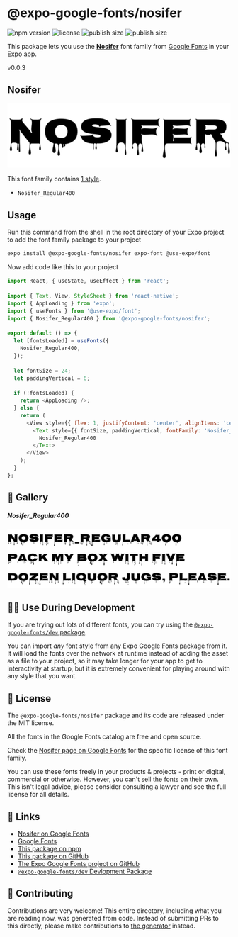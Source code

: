 # @expo-google-fonts/nosifer

![npm version](https://flat.badgen.net/npm/v/@expo-google-fonts/nosifer)
![license](https://flat.badgen.net/github/license/expo/google-fonts)
![publish size](https://flat.badgen.net/packagephobia/install/@expo-google-fonts/nosifer)
![publish size](https://flat.badgen.net/packagephobia/publish/@expo-google-fonts/nosifer)

This package lets you use the [**Nosifer**](https://fonts.google.com/specimen/Nosifer) font family from [Google Fonts](https://fonts.google.com/) in your Expo app.

v0.0.3

## Nosifer

![Nosifer](./font-family.png)

This font family contains [1 style](#-gallery).

- `Nosifer_Regular400`

## Usage

Run this command from the shell in the root directory of your Expo project to add the font family package to your project
```sh
expo install @expo-google-fonts/nosifer expo-font @use-expo/font
```

Now add code like this to your project
```js
import React, { useState, useEffect } from 'react';

import { Text, View, StyleSheet } from 'react-native';
import { AppLoading } from 'expo';
import { useFonts } from '@use-expo/font';
import { Nosifer_Regular400 } from '@expo-google-fonts/nosifer';

export default () => {
  let [fontsLoaded] = useFonts({
    Nosifer_Regular400,
  });

  let fontSize = 24;
  let paddingVertical = 6;

  if (!fontsLoaded) {
    return <AppLoading />;
  } else {
    return (
      <View style={{ flex: 1, justifyContent: 'center', alignItems: 'center' }}>
        <Text style={{ fontSize, paddingVertical, fontFamily: 'Nosifer_Regular400' }}>
          Nosifer_Regular400
        </Text>
      </View>
    );
  }
};

```

## 🔡 Gallery

##### Nosifer_Regular400
![Nosifer_Regular400](./db6d798eb7a5adc1193a4757fba4b3bf0f2bf34f9456f9b72dd63e8c21a304e3.ttf.png)


## 👩‍💻 Use During Development

If you are trying out lots of different fonts, you can try using the [`@expo-google-fonts/dev` package](https://github.com/expo/google-fonts/tree/master/font-packages/dev#readme).

You can import *any* font style from any Expo Google Fonts package from it. It will load the fonts
over the network at runtime instead of adding the asset as a file to your project, so it may take longer
for your app to get to interactivity at startup, but it is extremely convenient
for playing around with any style that you want.

## 📖 License

The `@expo-google-fonts/nosifer` package and its code are released under the MIT license.

All the fonts in the Google Fonts catalog are free and open source.

Check the [Nosifer page on Google Fonts](https://fonts.google.com/specimen/Nosifer) for the specific license of this font family.

You can use these fonts freely in your products & projects - print or digital, commercial or otherwise. However, you can't sell the fonts on their own. This isn't legal advice, please consider consulting a lawyer and see the full license for all details.

## 🔗 Links

- [Nosifer on Google Fonts](https://fonts.google.com/specimen/Nosifer)
- [Google Fonts](https://fonts.google.com/)
- [This package on npm](https://www.npmjs.com/package/@expo-google-fonts/nosifer)
- [This package on GitHub](https://github.com/expo/google-fonts/tree/master/font-packages/nosifer)
- [The Expo Google Fonts project on GitHub](https://github.com/expo/google-fonts)
- [`@expo-google-fonts/dev` Devlopment Package](https://github.com/expo/google-fonts/tree/master/font-packages/dev)


## 🤝 Contributing

Contributions are very welcome! This entire directory, including what you are reading now, was generated from code. Instead of submitting PRs to this directly, please make contributions to [the generator](https://github.com/expo/google-fonts/tree/master/packages/generator) instead.
